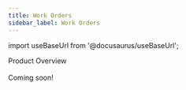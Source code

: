 ```yaml
---
title: Work Orders
sidebar_label: Work Orders
---
```


import useBaseUrl from '@docusaurus/useBaseUrl'; 

<span className="hero__title">Product Overview</span>
<br/>
<br/>
<span className="hero__subtitle">Coming soon!</span>